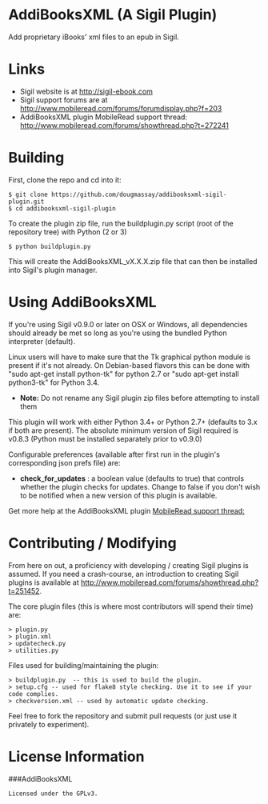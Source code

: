 AddiBooksXML (A Sigil Plugin)
============

Add proprietary iBooks' xml files to an epub in Sigil.

Links
=====

* Sigil website is at <http://sigil-ebook.com>
* Sigil support forums are at <http://www.mobileread.com/forums/forumdisplay.php?f=203>
* AddiBooksXML plugin MobileRead support thread: <http://www.mobileread.com/forums/showthread.php?t=272241>

Building
========

First, clone the repo and cd into it:

    $ git clone https://github.com/dougmassay/addibooksxml-sigil-plugin.git
    $ cd addibooksxml-sigil-plugin
    
To create the plugin zip file, run the buildplugin.py script (root of the repository tree) with Python (2 or 3)

    $ python buildplugin.py
    
This will create the AddiBooksXML_vX.X.X.zip file that can then be installed into Sigil's plugin manager.

Using AddiBooksXML
=================
If you're using Sigil v0.9.0 or later on OSX or Windows, all dependencies should already be met so long as you're using the bundled Python interpreter (default).

Linux users will have to make sure that the Tk graphical python module is present if it's not already.  On Debian-based flavors this can be done with "sudo apt-get install python-tk" for python 2.7 or "sudo apt-get install python3-tk" for Python 3.4.

* **Note:** Do not rename any Sigil plugin zip files before attempting to install them

This plugin will work with either Python 3.4+ or Python 2.7+ (defaults to 3.x if both are present).
The absolute minimum version of Sigil required is v0.8.3 (Python must be installed separately prior to v0.9.0)


Configurable preferences (available after first run in the plugin's corresponding json prefs file) are:

* **check_for_updates** : a boolean value (defaults to true) that controls whether the plugin checks for updates. Change to false if you don't wish to be notified when a new version of this plugin is available.


Get more help at the AddiBooksXML plugin [MobileRead support thread:](<http://www.mobileread.com/forums/showthread.php?t=272241>)

    
Contributing / Modifying
============
From here on out, a proficiency with developing / creating Sigil plugins is assumed.
If you need a crash-course, an introduction to creating Sigil plugins is available at
http://www.mobileread.com/forums/showthread.php?t=251452.


The core plugin files (this is where most contributors will spend their time) are:

    > plugin.py
    > plugin.xml
    > updatecheck.py
    > utilities.py

    
Files used for building/maintaining the plugin:

    > buildplugin.py  -- this is used to build the plugin.
    > setup.cfg -- used for flake8 style checking. Use it to see if your code complies.
    > checkversion.xml -- used by automatic update checking.

Feel free to fork the repository and submit pull requests (or just use it privately to experiment).


License Information
=======

###AddiBooksXML

    Licensed under the GPLv3.
